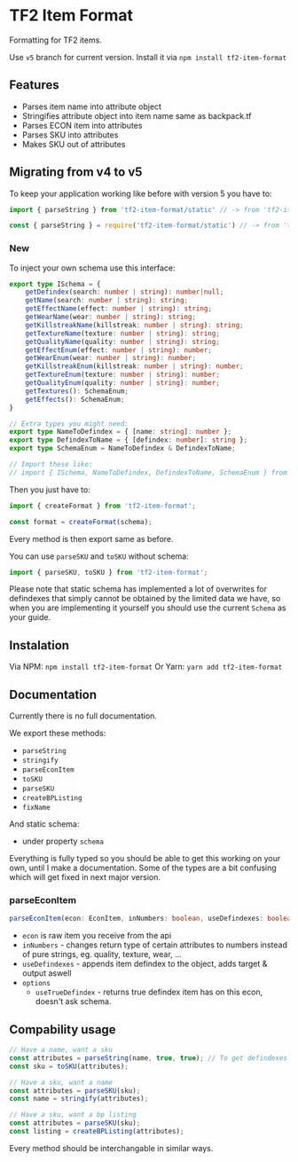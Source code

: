# TF2 Item Format
Formatting for TF2 items.

Use `v5` branch for current version.
Install it via `npm install tf2-item-format`

## Features
- Parses item name into attribute object
- Stringifies attribute object into item name same as backpack.tf
- Parses ECON item into attributes
- Parses SKU into attributes
- Makes SKU out of attributes

## Migrating from v4 to v5
To keep your application working like before with version 5 you have to:
```ts
import { parseString } from 'tf2-item-format/static' // -> from 'tf2-item-format'

const { parseString } = require('tf2-item-format/static') // -> from 'tf2-item-format'
```

### New

To inject your own schema use this interface:
```ts
export type ISchema = {
    getDefindex(search: number | string): number|null;
    getName(search: number | string): string;
    getEffectName(effect: number | string): string;
    getWearName(wear: number | string): string;
    getKillstreakName(killstreak: number | string): string;
    getTextureName(texture: number | string): string;
    getQualityName(quality: number | string): string;
    getEffectEnum(effect: number | string): number;
    getWearEnum(wear: number | string): number;
    getKillstreakEnum(killstreak: number | string): number;
    getTextureEnum(texture: number | string): number;
    getQualityEnum(quality: number | string): number;
    getTextures(): SchemaEnum;
    getEffects(): SchemaEnum;
}

// Extra types you might need:
export type NameToDefindex = { [name: string]: number };
export type DefindexToName = { [defindex: number]: string };
export type SchemaEnum = NameToDefindex & DefindexToName;

// Import these like:
// import { ISchema, NameToDefindex, DefindexToName, SchemaEnum } from 'tf2-item-format'
```
Then you just have to:
```ts
import { createFormat } from 'tf2-item-format';

const format = createFormat(schema);
```
Every method is then export same as before.

You can use `parseSKU` and `toSKU` without schema:
```ts
import { parseSKU, toSKU } from 'tf2-item-format';
```

Please note that static schema has implemented a lot of overwrites for defindexes that simply cannot be obtained by the limited data we have, so when you are implementing it yourself you should use the current `Schema` as your guide.

## Instalation
Via NPM: `npm install tf2-item-format`
Or Yarn: `yarn add tf2-item-format`

## Documentation
Currently there is no full documentation.

We export these methods:
- `parseString`
- `stringify`
- `parseEconItem`
- `toSKU`
- `parseSKU`
- `createBPListing`
- `fixName`

And static schema:
- under property `schema`

Everything is fully typed so you should be able to get this working on your own, until I make a documentation.
Some of the types are a bit confusing which will get fixed in next major version.

### parseEconItem
```ts
parseEconItem(econ: EconItem, inNumbers: boolean, useDefindexes: boolean, options: { useTrueDefindex: boolean }): ParsedEconItem;
```

- `econ` is raw item you receive from the api
- `inNumbers` - changes return type of certain attributes to numbers instead of pure strings, eg. quality, texture, wear, ...
- `useDefindexes` - appends item defindex to the object, adds target & output aswell
- `options`
    - `useTrueDefindex` - returns true defindex item has on this econ, doesn't ask schema.

## Compability usage
```ts
// Have a name, want a sku
const attributes = parseString(name, true, true); // To get defindexes and enums
const sku = toSKU(attributes);

// Have a sku, want a name
const attributes = parseSKU(sku);
const name = stringify(attributes);

// Have a sku, want a bp listing
const attributes = parseSKU(sku);
const listing = createBPListing(attributes);
```
Every method should be interchangable in similar ways.
